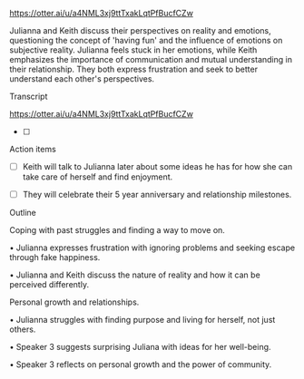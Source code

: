 https://otter.ai/u/a4NML3xj9ttTxakLqtPfBucfCZw

Julianna and Keith discuss their perspectives on reality and emotions, questioning the concept of 'having fun' and the influence of emotions on subjective reality. Julianna feels stuck in her emotions, while Keith emphasizes the importance of communication and mutual understanding in their relationship. They both express frustration and seek to better understand each other's perspectives.

  

Transcript

https://otter.ai/u/a4NML3xj9ttTxakLqtPfBucfCZw

- [ ]

Action items

- [ ] Keith will talk to Julianna later about some ideas he has for how she can take care of herself and find enjoyment.
- [ ] They will celebrate their 5 year anniversary and relationship milestones.

  

Outline

Coping with past struggles and finding a way to move on.

• Julianna expresses frustration with ignoring problems and seeking escape through fake happiness.

• Julianna and Keith discuss the nature of reality and how it can be perceived differently.

Personal growth and relationships.

• Julianna struggles with finding purpose and living for herself, not just others.

• Speaker 3 suggests surprising Juliana with ideas for her well-being.

• Speaker 3 reflects on personal growth and the power of community.